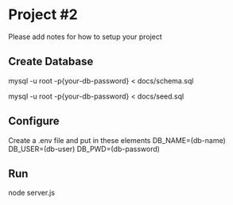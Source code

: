 # Project #2
Please add notes for how to setup your project

## Create Database
mysql -u root -p{your-db-password} < docs/schema.sql

mysql -u root -p{your-db-password} < docs/seed.sql

## Configure
Create a .env file and put in these elements
DB_NAME=(db-name)
DB_USER=(db-user)
DB_PWD=(db-password)

## Run
node server.js
